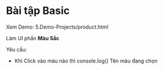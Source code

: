 # Bài tập Basic

Xem Demo: 5.Demo-Projects/product.html

Làm UI phần **Màu Sắc**

Yêu cầu: 

- Khi Click vào màu nào thì console.log() Tên màu đang chọn
